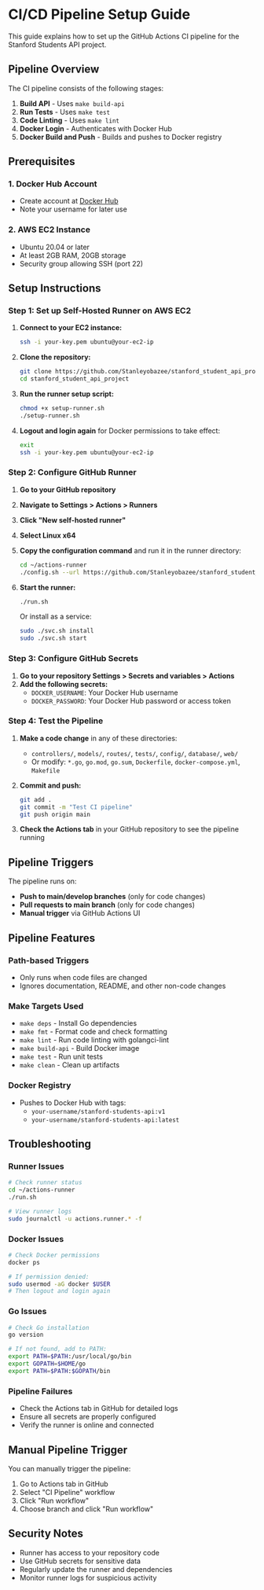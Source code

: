 # CI/CD Pipeline Setup Guide

This guide explains how to set up the GitHub Actions CI pipeline for the Stanford Students API project.

## Pipeline Overview

The CI pipeline consists of the following stages:
1. **Build API** - Uses `make build-api`
2. **Run Tests** - Uses `make test`
3. **Code Linting** - Uses `make lint`
4. **Docker Login** - Authenticates with Docker Hub
5. **Docker Build and Push** - Builds and pushes to Docker registry

## Prerequisites

### 1. Docker Hub Account
- Create account at [Docker Hub](https://hub.docker.com/)
- Note your username for later use

### 2. AWS EC2 Instance
- Ubuntu 20.04 or later
- At least 2GB RAM, 20GB storage
- Security group allowing SSH (port 22)

## Setup Instructions

### Step 1: Set up Self-Hosted Runner on AWS EC2

1. **Connect to your EC2 instance:**
   ```bash
   ssh -i your-key.pem ubuntu@your-ec2-ip
   ```

2. **Clone the repository:**
   ```bash
   git clone https://github.com/Stanleyobazee/stanford_student_api_project.git
   cd stanford_student_api_project
   ```

3. **Run the runner setup script:**
   ```bash
   chmod +x setup-runner.sh
   ./setup-runner.sh
   ```

4. **Logout and login again** for Docker permissions to take effect:
   ```bash
   exit
   ssh -i your-key.pem ubuntu@your-ec2-ip
   ```

### Step 2: Configure GitHub Runner

1. **Go to your GitHub repository**
2. **Navigate to Settings > Actions > Runners**
3. **Click "New self-hosted runner"**
4. **Select Linux x64**
5. **Copy the configuration command** and run it in the runner directory:
   ```bash
   cd ~/actions-runner
   ./config.sh --url https://github.com/Stanleyobazee/stanford_student_api_project --token YOUR_TOKEN
   ```

6. **Start the runner:**
   ```bash
   ./run.sh
   ```

   Or install as a service:
   ```bash
   sudo ./svc.sh install
   sudo ./svc.sh start
   ```

### Step 3: Configure GitHub Secrets

1. **Go to your repository Settings > Secrets and variables > Actions**
2. **Add the following secrets:**
   - `DOCKER_USERNAME`: Your Docker Hub username
   - `DOCKER_PASSWORD`: Your Docker Hub password or access token

### Step 4: Test the Pipeline

1. **Make a code change** in any of these directories:
   - `controllers/`, `models/`, `routes/`, `tests/`, `config/`, `database/`, `web/`
   - Or modify: `*.go`, `go.mod`, `go.sum`, `Dockerfile`, `docker-compose.yml`, `Makefile`

2. **Commit and push:**
   ```bash
   git add .
   git commit -m "Test CI pipeline"
   git push origin main
   ```

3. **Check the Actions tab** in your GitHub repository to see the pipeline running

## Pipeline Triggers

The pipeline runs on:
- **Push to main/develop branches** (only for code changes)
- **Pull requests to main branch** (only for code changes)
- **Manual trigger** via GitHub Actions UI

## Pipeline Features

### Path-based Triggers
- Only runs when code files are changed
- Ignores documentation, README, and other non-code changes

### Make Targets Used
- `make deps` - Install Go dependencies
- `make fmt` - Format code and check formatting
- `make lint` - Run code linting with golangci-lint
- `make build-api` - Build Docker image
- `make test` - Run unit tests
- `make clean` - Clean up artifacts

### Docker Registry
- Pushes to Docker Hub with tags:
  - `your-username/stanford-students-api:v1`
  - `your-username/stanford-students-api:latest`

## Troubleshooting

### Runner Issues
```bash
# Check runner status
cd ~/actions-runner
./run.sh

# View runner logs
sudo journalctl -u actions.runner.* -f
```

### Docker Issues
```bash
# Check Docker permissions
docker ps

# If permission denied:
sudo usermod -aG docker $USER
# Then logout and login again
```

### Go Issues
```bash
# Check Go installation
go version

# If not found, add to PATH:
export PATH=$PATH:/usr/local/go/bin
export GOPATH=$HOME/go
export PATH=$PATH:$GOPATH/bin
```

### Pipeline Failures
- Check the Actions tab in GitHub for detailed logs
- Ensure all secrets are properly configured
- Verify the runner is online and connected

## Manual Pipeline Trigger

You can manually trigger the pipeline:
1. Go to Actions tab in GitHub
2. Select "CI Pipeline" workflow
3. Click "Run workflow"
4. Choose branch and click "Run workflow"

## Security Notes

- Runner has access to your repository code
- Use GitHub secrets for sensitive data
- Regularly update the runner and dependencies
- Monitor runner logs for suspicious activity
